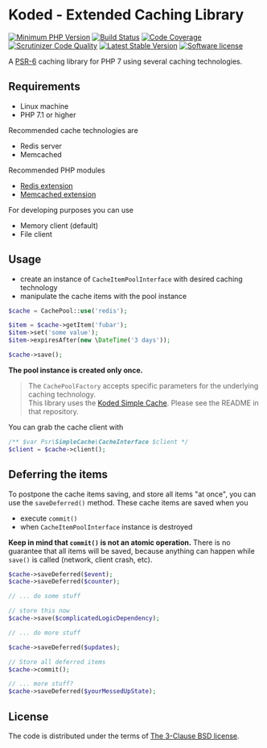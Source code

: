 Koded - Extended Caching Library
================================

[![Minimum PHP Version](https://img.shields.io/badge/php-%3E%3D%207.1-8892BF.svg)](https://php.net/)
[![Build Status](https://scrutinizer-ci.com/g/kodedphp/cache-extended/badges/build.png?b=master)](https://scrutinizer-ci.com/g/kodedphp/cache-extended/build-status/master)
[![Code Coverage](https://scrutinizer-ci.com/g/kodedphp/cache-extended/badges/coverage.png?b=master)](https://scrutinizer-ci.com/g/kodedphp/cache-extended/?branch=master)
[![Scrutinizer Code Quality](https://scrutinizer-ci.com/g/kodedphp/cache-extended/badges/quality-score.png?b=master)](https://scrutinizer-ci.com/g/kodedphp/cache-extended/?branch=master)
[![Latest Stable Version](https://img.shields.io/packagist/v/koded/cache-extended.svg)](https://packagist.org/packages/koded/cache-extended)
[![Software license](https://img.shields.io/badge/License-BSD%203--Clause-blue.svg)](LICENSE)

A [PSR-6][psr-6] caching library for PHP 7 using several caching technologies.


Requirements
------------

- Linux machine
- PHP 7.1 or higher

Recommended cache technologies are

- Redis server
- Memcached

Recommended PHP modules

- [Redis extension]
- [Memcached extension]

For developing purposes you can use

- Memory client (default)
- File client


Usage
-----

- create an instance of `CacheItemPoolInterface` with desired caching technology
- manipulate the cache items with the pool instance


```php
$cache = CachePool::use('redis');

$item = $cache->getItem('fubar');
$item->set('some value');
$item->expiresAfter(new \DateTime('3 days'));

$cache->save();
```

**The pool instance is created only once.**

> The `CachePoolFactory` accepts specific parameters for the underlying caching technology.  
This library uses the [Koded Simple Cache][koded-cache-simple]. Please see the README in that repository.

You can grab the cache client with

```php
/** $var Psr\SimpleCache\CacheInterface $client */
$client = $cache->client();
```

Deferring the items
-------------------

To postpone the cache items saving, and store all items "at once",
you can use the `saveDeferred()` method. These cache items are saved when you

- execute `commit()`
- when `CacheItemPoolInterface` instance is destroyed

**Keep in mind that `commit()` is not an atomic operation.**
There is no guarantee that all items will be saved, because anything can
happen while `save()` is called (network, client crash, etc).

```php
$cache->saveDeferred($event);
$cache->saveDeferred($counter);

// ... do some stuff

// store this now
$cache->save($complicatedLogicDependency);

// ... do more stuff

$cache->saveDeferred($updates);

// Store all deferred items
$cache->commit();

// ... more stuff?
$cache->saveDeferred($yourMessedUpState);
```

License
-------

The code is distributed under the terms of [The 3-Clause BSD license](LICENSE).


[psr-6]: http://www.php-fig.org/psr/psr-6/
[koded-cache-simple]: https://github.com/kodedphp/cache-simple#configuration-directives
[Redis extension]: https://github.com/phpredis/phpredis/blob/develop/INSTALL.markdown
[Memcached extension]: https://github.com/php-memcached-dev/php-memcached